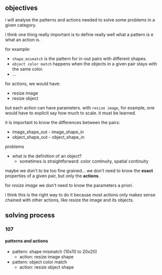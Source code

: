 ## objectives

i will analyse the patterns and actions needed to solve some problems
in a given category.

i think one thing really important is to define really well what 
a pattern is e what an action is.

for example: 
  - `shape_mismatch` is the pattern for in-out pairs with different shapes.
  - `object color match` happens when the objects in a given pair stays with the same color.
  - ...
 
for actions, we would have:
  - resize image 
  - resize object 

but each action can have parameters. with `resize image`, for example,
one would have to explicit say how much to scale. it must be learned.

it is important to know the differences between the pairs:
  - image_shape_out - image_shape_in
  - object_shape_out - object_shape_in
  
problems
  - what is the definition of an object?
    - sometimes is straightforward: color continuity, spatial continuity

maybe we don't to be too fine grained... we don't need to know the **exact**
properties of a given pair, but only the **actions**.

for *resize image* we don't need to know the parameters a priori. 

i think this is the right way to do it because most actions only
makes sense chained with other actions, like resize the image and
its objects.

## solving process

### 107
 
#### patterns and actions

- pattern: shape mismatch (10x10 to 20x20)
  - action: resize image shape
- pattern: object color match 
  - action: resize object shape
  
  